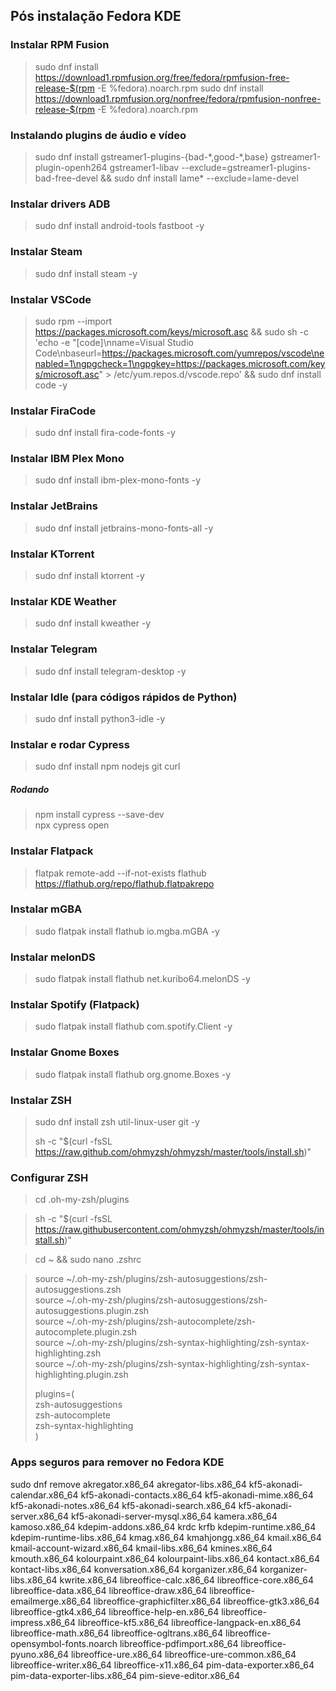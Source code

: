 ## Pós instalação Fedora KDE

### Instalar RPM Fusion

>sudo dnf install https://download1.rpmfusion.org/free/fedora/rpmfusion-free-release-$(rpm -E %fedora).noarch.rpm sudo dnf install https://download1.rpmfusion.org/nonfree/fedora/rpmfusion-nonfree-release-$(rpm -E %fedora).noarch.rpm

### Instalando plugins de áudio e vídeo

>sudo dnf install gstreamer1-plugins-{bad-\*,good-\*,base} gstreamer1-plugin-openh264 gstreamer1-libav --exclude=gstreamer1-plugins-bad-free-devel && sudo dnf install lame\* --exclude=lame-devel

### Instalar drivers ADB

>sudo dnf install android-tools fastboot -y

### Instalar Steam

>sudo dnf install steam -y

### Instalar VSCode

>sudo rpm --import https://packages.microsoft.com/keys/microsoft.asc && sudo sh -c 'echo -e "[code]\nname=Visual Studio Code\nbaseurl=https://packages.microsoft.com/yumrepos/vscode\nenabled=1\ngpgcheck=1\ngpgkey=https://packages.microsoft.com/keys/microsoft.asc" > /etc/yum.repos.d/vscode.repo' && sudo dnf install code -y

### Instalar FiraCode

>sudo dnf install fira-code-fonts -y

### Instalar IBM Plex Mono

>sudo dnf install ibm-plex-mono-fonts -y

### Instalar JetBrains

>sudo dnf install jetbrains-mono-fonts-all -y

### Instalar KTorrent

>sudo dnf install  ktorrent -y

### Instalar KDE Weather

>sudo dnf install kweather -y

### Instalar Telegram

>sudo dnf install  telegram-desktop -y

### Instalar Idle (para códigos rápidos de Python)

>sudo dnf install python3-idle -y

### Instalar e rodar Cypress

>sudo dnf install npm nodejs git curl

##### Rodando

>npm install cypress --save-dev <br>
>npx cypress open

### Instalar Flatpack

>flatpak remote-add --if-not-exists flathub https://flathub.org/repo/flathub.flatpakrepo

### Instalar mGBA

>sudo flatpak install flathub io.mgba.mGBA -y

### Instalar melonDS

>sudo flatpak install flathub net.kuribo64.melonDS -y

### Instalar Spotify (Flatpack)

>sudo flatpak install flathub com.spotify.Client -y

### Instalar Gnome Boxes

>sudo flatpak install flathub org.gnome.Boxes -y

### Instalar ZSH

>sudo dnf install zsh util-linux-user git -y
>
>sh -c "$(curl -fsSL https://raw.github.com/ohmyzsh/ohmyzsh/master/tools/install.sh)"

### Configurar ZSH

>cd .oh-my-zsh/plugins

>sh -c "$(curl -fsSL https://raw.githubusercontent.com/ohmyzsh/ohmyzsh/master/tools/install.sh)"


<!-- 

Se o comando acima quebrar, olhar a documentação aqui

https://ohmyz.sh/#install

-->

>cd ~ && sudo nano .zshrc

>source ~/.oh-my-zsh/plugins/zsh-autosuggestions/zsh-autosuggestions.zsh <br>
>source ~/.oh-my-zsh/plugins/zsh-autosuggestions/zsh-autosuggestions.plugin.zsh <br>
>source ~/.oh-my-zsh/plugins/zsh-autocomplete/zsh-autocomplete.plugin.zsh <br>
>source ~/.oh-my-zsh/plugins/zsh-syntax-highlighting/zsh-syntax-highlighting.zsh <br>
>source ~/.oh-my-zsh/plugins/zsh-syntax-highlighting/zsh-syntax-highlighting.plugin.zsh <br>
> 
> 
> plugins=( <br>
>    zsh-autosuggestions <br>
>    zsh-autocomplete <br>
>    zsh-syntax-highlighting <br>
>)

### Apps seguros para remover no Fedora KDE

sudo dnf remove akregator.x86_64 akregator-libs.x86_64 kf5-akonadi-calendar.x86_64 kf5-akonadi-contacts.x86_64 kf5-akonadi-mime.x86_64 kf5-akonadi-notes.x86_64 kf5-akonadi-search.x86_64 kf5-akonadi-server.x86_64 kf5-akonadi-server-mysql.x86_64  kamera.x86_64 kamoso.x86_64 kdepim-addons.x86_64 krdc krfb kdepim-runtime.x86_64 kdepim-runtime-libs.x86_64 kmag.x86_64 kmahjongg.x86_64 kmail.x86_64 kmail-account-wizard.x86_64 kmail-libs.x86_64 kmines.x86_64 kmouth.x86_64 kolourpaint.x86_64 kolourpaint-libs.x86_64 kontact.x86_64 kontact-libs.x86_64 konversation.x86_64 korganizer.x86_64 korganizer-libs.x86_64 kwrite.x86_64 libreoffice-calc.x86_64 libreoffice-core.x86_64 libreoffice-data.x86_64 libreoffice-draw.x86_64 libreoffice-emailmerge.x86_64 libreoffice-graphicfilter.x86_64 libreoffice-gtk3.x86_64 libreoffice-gtk4.x86_64 libreoffice-help-en.x86_64 libreoffice-impress.x86_64 libreoffice-kf5.x86_64 libreoffice-langpack-en.x86_64 libreoffice-math.x86_64 libreoffice-ogltrans.x86_64 libreoffice-opensymbol-fonts.noarch libreoffice-pdfimport.x86_64 libreoffice-pyuno.x86_64 libreoffice-ure.x86_64 libreoffice-ure-common.x86_64 libreoffice-writer.x86_64 libreoffice-x11.x86_64 pim-data-exporter.x86_64 pim-data-exporter-libs.x86_64 pim-sieve-editor.x86_64

<!---

Fonte Cypress

https://docs.cypress.io/app/get-started/install-cypress
https://docs.cypress.io/app/get-started/open-the-app

-->
